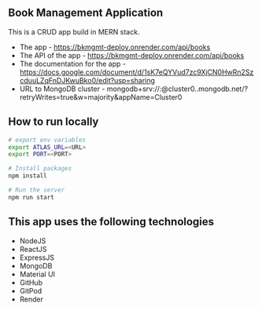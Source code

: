 ## Book Management Application
This is a CRUD app build in MERN stack.
- The app - https://bkmgmt-deploy.onrender.com/api/books
- The API of the app - https://bkmgmt-deploy.onrender.com/api/books
- The documentation for the app - https://docs.google.com/document/d/1sK7eQYVud7zc9XjCN0HwRn2SzcduuLZqFnDJKwuBko0/edit?usp=sharing
- URL to MongoDB cluster - mongodb+srv://<username>:<password>@cluster0.<clusterName>.mongodb.net/<DBname>?retryWrites=true&w=majority&appName=Cluster0

## How to run locally
```bash
# export env variables
export ATLAS_URL=<URL>
export PORT=<PORT>

# Install packages
npm install

# Run the server
npm run start
```

## This app uses the following technologies

- NodeJS
- ReactJS
- ExpressJS
- MongoDB
- Material UI
- GitHub
- GitPod
- Render

